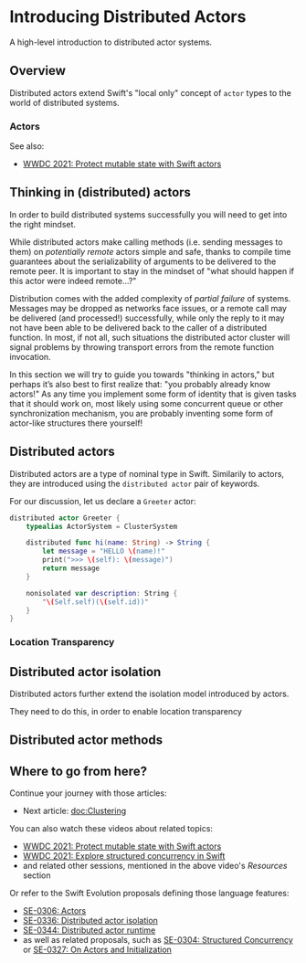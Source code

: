 # Introducing Distributed Actors

A high-level introduction to distributed actor systems.

## Overview

Distributed actors extend Swift's "local only" concept of `actor` types to the world of distributed systems.


### Actors

See also: 

- [WWDC 2021: Protect mutable state with Swift actors](https://developer.apple.com/videos/play/wwdc2021/10133/)

## Thinking in (distributed) actors

In order to build distributed systems successfully you will need to get into the right mindset. 

While distributed actors make calling methods (i.e. sending messages to them) on _potentially remote_ actors simple and safe, thanks to compile time guarantees about the serializability of arguments to be delivered to the remote peer. It is important to stay in the mindset of "what should happen if this actor were indeed remote...?"

Distribution comes with the added complexity of _partial failure_ of systems. Messages may be dropped as networks face issues, or a remote call may be delivered (and processed!) successfully, while only the reply to it may not have been able to be delivered back to the caller of a distributed function. In most, if not all, such situations the distributed actor cluster will signal problems by throwing transport errors from the remote function invocation.

In this section we will try to guide you towards "thinking in actors," but perhaps it’s also best to first realize that: "you probably already know actors!" As any time you implement some form of identity that is given tasks that it should work on, most likely using some concurrent queue or other synchronization mechanism, you are probably inventing some form of actor-like structures there yourself!

## Distributed actors

Distributed actors are a type of nominal type in Swift. Similarily to actors, they are introduced using the `distributed actor` pair of keywords.

For our discussion, let us declare a `Greeter` actor:

```swift
distributed actor Greeter {
    typealias ActorSystem = ClusterSystem

    distributed func hi(name: String) -> String {
        let message = "HELLO \(name)!"
        print(">>> \(self): \(message)")
        return message
    }

    nonisolated var description: String {
        "\(Self.self)(\(self.id))"
    }
}
```

### Location Transparency

## Distributed actor isolation

Distributed actors further extend the isolation model introduced by actors.

They need to do this, in order to enable location transparency

## Distributed actor methods

## Where to go from here?

Continue your journey with those articles:

- Next article: <doc:Clustering>

You can also watch these videos about related topics:
 
- [WWDC 2021: Protect mutable state with Swift actors](https://developer.apple.com/videos/play/wwdc2021/10133/)
- [WWDC 2021: Explore structured concurrency in Swift](https://developer.apple.com/videos/play/wwdc2021/10134/)
- and related other sessions, mentioned in the above video's *Resources* section

Or refer to the Swift Evolution proposals defining those language features:

- [SE-0306: Actors](https://github.com/apple/swift-evolution/blob/main/proposals/0306-actors.md)
- [SE-0336: Distributed actor isolation](https://github.com/apple/swift-evolution/blob/main/proposals/0336-distributed-actor-isolation.md)
- [SE-0344: Distributed actor runtime](https://github.com/apple/swift-evolution/blob/main/proposals/0344-distributed-actor-runtime.md)
- as well as related proposals, such as [SE-0304: Structured Concurrency](https://github.com/apple/swift-evolution/blob/main/proposals/0304-structured-concurrency.md) or [SE-0327: On Actors and Initialization](https://github.com/apple/swift-evolution/blob/main/proposals/0327-actor-initializers.md) 
